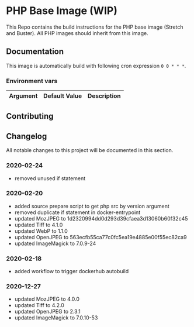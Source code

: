 # PHP Base Image (WIP)

This Repo contains the build instructions for the PHP base image (Stretch and Buster). All PHP images should inherit from this image.

## Documentation

This image is automatically build with following cron expression `0 0 * * *`.

### Environment vars

| Argument                              | Default Value                                             | Description |
| :---                                  | :---                                                      | :---         |

## Contributing

## Changelog

All notable changes to this project will be documented in this section.

### 2020-02-24

- removed unused if statement

### 2020-02-20

- added source prepare script to get php src by version argument
- removed duplicate if statement in docker-entrypoint
- updated MozJPEG to 1d2320994dd0d293d39cfaea3d13060b60f32c45
- updated Tiff to 4.1.0
- updated WebP to 1.1.0
- updated OpenJPEG to 563ecfb55ca77c0fc5ea19e4885e00f55ec82ca9
- updated ImageMagick to 7.0.9-24

### 2020-02-18

- added workflow to trigger dockerhub autobuild

### 2020-12-27
- updated MozJPEG to 4.0.0
- updated Tiff to 4.2.0
- updated OpenJPEG to 2.3.1
- updated ImageMagick to 7.0.10-53
